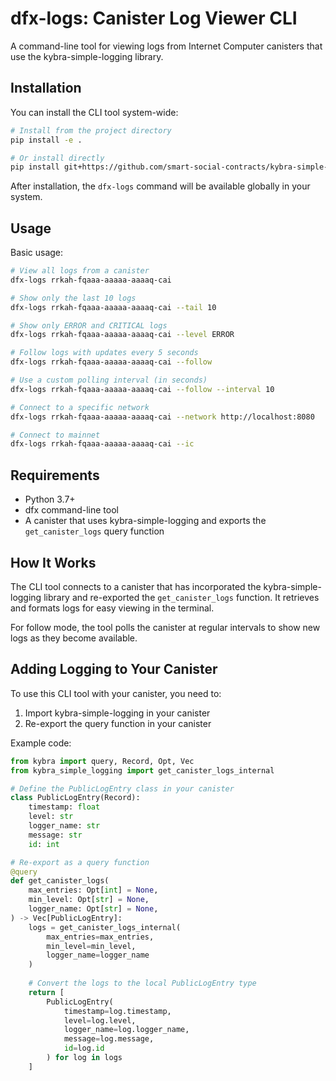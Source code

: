  # dfx-logs: Canister Log Viewer CLI

A command-line tool for viewing logs from Internet Computer canisters that use the kybra-simple-logging library.

## Installation

You can install the CLI tool system-wide:

```bash
# Install from the project directory
pip install -e .

# Or install directly
pip install git+https://github.com/smart-social-contracts/kybra-simple-logging.git
```

After installation, the `dfx-logs` command will be available globally in your system.

## Usage

Basic usage:

```bash
# View all logs from a canister
dfx-logs rrkah-fqaaa-aaaaa-aaaaq-cai

# Show only the last 10 logs
dfx-logs rrkah-fqaaa-aaaaa-aaaaq-cai --tail 10

# Show only ERROR and CRITICAL logs
dfx-logs rrkah-fqaaa-aaaaa-aaaaq-cai --level ERROR

# Follow logs with updates every 5 seconds
dfx-logs rrkah-fqaaa-aaaaa-aaaaq-cai --follow

# Use a custom polling interval (in seconds)
dfx-logs rrkah-fqaaa-aaaaa-aaaaq-cai --follow --interval 10

# Connect to a specific network
dfx-logs rrkah-fqaaa-aaaaa-aaaaq-cai --network http://localhost:8080

# Connect to mainnet
dfx-logs rrkah-fqaaa-aaaaa-aaaaq-cai --ic
```

## Requirements

- Python 3.7+
- dfx command-line tool
- A canister that uses kybra-simple-logging and exports the `get_canister_logs` query function

## How It Works

The CLI tool connects to a canister that has incorporated the kybra-simple-logging library and re-exported the `get_canister_logs` function. It retrieves and formats logs for easy viewing in the terminal.

For follow mode, the tool polls the canister at regular intervals to show new logs as they become available.

## Adding Logging to Your Canister

To use this CLI tool with your canister, you need to:

1. Import kybra-simple-logging in your canister
2. Re-export the query function in your canister

Example code:

```python
from kybra import query, Record, Opt, Vec
from kybra_simple_logging import get_canister_logs_internal

# Define the PublicLogEntry class in your canister
class PublicLogEntry(Record):
    timestamp: float
    level: str
    logger_name: str
    message: str
    id: int

# Re-export as a query function
@query
def get_canister_logs(
    max_entries: Opt[int] = None,
    min_level: Opt[str] = None,
    logger_name: Opt[str] = None,
) -> Vec[PublicLogEntry]:
    logs = get_canister_logs_internal(
        max_entries=max_entries,
        min_level=min_level,
        logger_name=logger_name
    )
    
    # Convert the logs to the local PublicLogEntry type
    return [
        PublicLogEntry(
            timestamp=log.timestamp,
            level=log.level,
            logger_name=log.logger_name,
            message=log.message,
            id=log.id
        ) for log in logs
    ]
```
